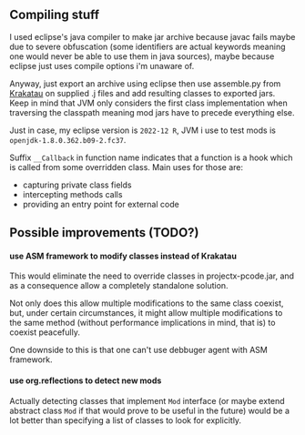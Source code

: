 ## Compiling stuff

I used eclipse's java compiler to make jar archive because javac fails
maybe due to severe obfuscation (some identifiers are actual keywords
meaning one would never be able to use them in java sources), maybe because
eclipse just uses compile options i'm unaware of.

Anyway, just export an archive using eclipse then use assemble.py from
[Krakatau](https://github.com/Storyyeller/Krakatau) on supplied .j files and
add resulting classes to exported jars. Keep in mind that JVM only considers
the first class implementation when traversing the classpath meaning mod jars
have to precede everything else.

Just in case, my eclipse version is `2022-12 R`, JVM i use to test mods is `openjdk-1.8.0.362.b09-2.fc37`.

Suffix `__Callback` in function name indicates that a function is a hook
which is called from some overridden class. Main uses for those are:

 - capturing private class fields
 - intercepting methods calls
 - providing an entry point for external code

## Possible improvements (TODO?)

#### use ASM framework to modify classes instead of Krakatau

This would eliminate the need to override classes in projectx-pcode.jar,
and as a consequence allow a completely standalone solution.

Not only does this allow multiple modifications to the same class coexist,
but, under certain circumstances, it might allow multiple modifications
to the same method (without performance implications in mind, that is) to
coexist peacefully.

One downside to this is that one can't use debbuger agent with ASM framework.

#### use org.reflections to detect new mods

Actually detecting classes that implement `Mod` interface (or maybe extend abstract
class `Mod` if that would prove to be useful in the future) would be a lot better
than specifying a list of classes to look for explicitly.
